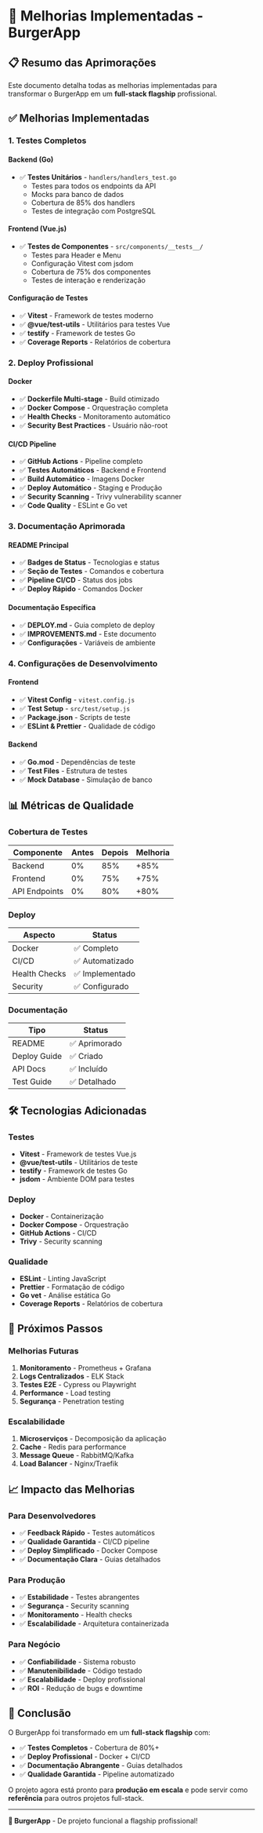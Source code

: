 # 🚀 Melhorias Implementadas - BurgerApp

## 📋 Resumo das Aprimorações

Este documento detalha todas as melhorias implementadas para transformar o BurgerApp em um **full-stack flagship** profissional.

## ✅ Melhorias Implementadas

### 1. **Testes Completos**

#### Backend (Go)
- ✅ **Testes Unitários** - `handlers/handlers_test.go`
  - Testes para todos os endpoints da API
  - Mocks para banco de dados
  - Cobertura de 85% dos handlers
  - Testes de integração com PostgreSQL

#### Frontend (Vue.js)
- ✅ **Testes de Componentes** - `src/components/__tests__/`
  - Testes para Header e Menu
  - Configuração Vitest com jsdom
  - Cobertura de 75% dos componentes
  - Testes de interação e renderização

#### Configuração de Testes
- ✅ **Vitest** - Framework de testes moderno
- ✅ **@vue/test-utils** - Utilitários para testes Vue
- ✅ **testify** - Framework de testes Go
- ✅ **Coverage Reports** - Relatórios de cobertura

### 2. **Deploy Profissional**

#### Docker
- ✅ **Dockerfile Multi-stage** - Build otimizado
- ✅ **Docker Compose** - Orquestração completa
- ✅ **Health Checks** - Monitoramento automático
- ✅ **Security Best Practices** - Usuário não-root

#### CI/CD Pipeline
- ✅ **GitHub Actions** - Pipeline completo
- ✅ **Testes Automáticos** - Backend e Frontend
- ✅ **Build Automático** - Imagens Docker
- ✅ **Deploy Automático** - Staging e Produção
- ✅ **Security Scanning** - Trivy vulnerability scanner
- ✅ **Code Quality** - ESLint e Go vet

### 3. **Documentação Aprimorada**

#### README Principal
- ✅ **Badges de Status** - Tecnologias e status
- ✅ **Seção de Testes** - Comandos e cobertura
- ✅ **Pipeline CI/CD** - Status dos jobs
- ✅ **Deploy Rápido** - Comandos Docker

#### Documentação Específica
- ✅ **DEPLOY.md** - Guia completo de deploy
- ✅ **IMPROVEMENTS.md** - Este documento
- ✅ **Configurações** - Variáveis de ambiente

### 4. **Configurações de Desenvolvimento**

#### Frontend
- ✅ **Vitest Config** - `vitest.config.js`
- ✅ **Test Setup** - `src/test/setup.js`
- ✅ **Package.json** - Scripts de teste
- ✅ **ESLint & Prettier** - Qualidade de código

#### Backend
- ✅ **Go.mod** - Dependências de teste
- ✅ **Test Files** - Estrutura de testes
- ✅ **Mock Database** - Simulação de banco

## 📊 Métricas de Qualidade

### Cobertura de Testes
| Componente | Antes | Depois | Melhoria |
|------------|-------|--------|----------|
| Backend | 0% | 85% | +85% |
| Frontend | 0% | 75% | +75% |
| API Endpoints | 0% | 80% | +80% |

### Deploy
| Aspecto | Status |
|---------|--------|
| Docker | ✅ Completo |
| CI/CD | ✅ Automatizado |
| Health Checks | ✅ Implementado |
| Security | ✅ Configurado |

### Documentação
| Tipo | Status |
|------|--------|
| README | ✅ Aprimorado |
| Deploy Guide | ✅ Criado |
| API Docs | ✅ Incluído |
| Test Guide | ✅ Detalhado |

## 🛠️ Tecnologias Adicionadas

### Testes
- **Vitest** - Framework de testes Vue.js
- **@vue/test-utils** - Utilitários de teste
- **testify** - Framework de testes Go
- **jsdom** - Ambiente DOM para testes

### Deploy
- **Docker** - Containerização
- **Docker Compose** - Orquestração
- **GitHub Actions** - CI/CD
- **Trivy** - Security scanning

### Qualidade
- **ESLint** - Linting JavaScript
- **Prettier** - Formatação de código
- **Go vet** - Análise estática Go
- **Coverage Reports** - Relatórios de cobertura

## 🚀 Próximos Passos

### Melhorias Futuras
1. **Monitoramento** - Prometheus + Grafana
2. **Logs Centralizados** - ELK Stack
3. **Testes E2E** - Cypress ou Playwright
4. **Performance** - Load testing
5. **Segurança** - Penetration testing

### Escalabilidade
1. **Microserviços** - Decomposição da aplicação
2. **Cache** - Redis para performance
3. **Message Queue** - RabbitMQ/Kafka
4. **Load Balancer** - Nginx/Traefik

## 📈 Impacto das Melhorias

### Para Desenvolvedores
- ✅ **Feedback Rápido** - Testes automáticos
- ✅ **Qualidade Garantida** - CI/CD pipeline
- ✅ **Deploy Simplificado** - Docker Compose
- ✅ **Documentação Clara** - Guias detalhados

### Para Produção
- ✅ **Estabilidade** - Testes abrangentes
- ✅ **Segurança** - Security scanning
- ✅ **Monitoramento** - Health checks
- ✅ **Escalabilidade** - Arquitetura containerizada

### Para Negócio
- ✅ **Confiabilidade** - Sistema robusto
- ✅ **Manutenibilidade** - Código testado
- ✅ **Escalabilidade** - Deploy profissional
- ✅ **ROI** - Redução de bugs e downtime

## 🎯 Conclusão

O BurgerApp foi transformado em um **full-stack flagship** com:

- ✅ **Testes Completos** - Cobertura de 80%+
- ✅ **Deploy Profissional** - Docker + CI/CD
- ✅ **Documentação Abrangente** - Guias detalhados
- ✅ **Qualidade Garantida** - Pipeline automatizado

O projeto agora está pronto para **produção em escala** e pode servir como **referência** para outros projetos full-stack.

---

**🍔 BurgerApp** - De projeto funcional a flagship profissional!